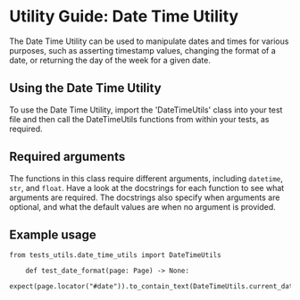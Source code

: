 # Utility Guide: Date Time Utility

The Date Time Utility can be used to manipulate dates and times for various purposes,
such as asserting timestamp values, changing the format of a date, or returning the day of the week for a given date.

## Using the Date Time Utility

To use the Date Time Utility, import the 'DateTimeUtils' class into your test file and then call the DateTimeUtils
functions from within your tests, as required.

## Required arguments

The functions in this class require different arguments, including `datetime`, `str`, and `float`.
Have a look at the docstrings for each function to see what arguments are required.
The docstrings also specify when arguments are optional, and what the default values are when no argument is provided.

## Example usage

    from tests_utils.date_time_utils import DateTimeUtils

        def test_date_format(page: Page) -> None:
        expect(page.locator("#date")).to_contain_text(DateTimeUtils.current_datetime()))

